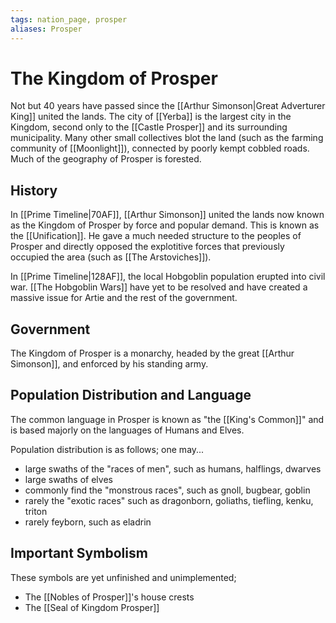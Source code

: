 ```yaml
---
tags: nation_page, prosper
aliases: Prosper
---
```

# The Kingdom of Prosper
Not but 40 years have passed since the [[Arthur Simonson|Great Adverturer King]] united the lands. The city of [[Yerba]] is the largest city in the Kingdom, second only to the [[Castle Prosper]] and its surrounding municipality. Many other small collectives blot the land (such as the farming community of [[Moonlight]]), connected by poorly kempt cobbled roads. Much of the geography of Prosper is forested. 

## History
In [[Prime Timeline|70AF]], [[Arthur Simonson]] united the lands now known as the Kingdom of Prosper by force and popular demand. This is known as the [[Unification]]. He gave a much needed structure to the peoples of Prosper and directly opposed the explotitive forces that previously occupied the area (such as [[The Arstoviches]]).

In [[Prime Timeline|128AF]], the local Hobgoblin population erupted into civil war. [[The Hobgoblin Wars]] have yet to be resolved and have created a massive issue for Artie and the rest of the government.

## Government
The Kingdom of Prosper is a monarchy, headed by the great [[Arthur Simonson]], and enforced by his standing army.

## Population Distribution and Language
The common language in Prosper is known as "the [[King's Common]]" and is based majorly on the languages of Humans and Elves. 

Population distribution is as follows; one may...
- large swaths of the "races of men", such as humans, halflings, dwarves
- large swaths of elves
- commonly find the "monstrous races", such as gnoll, bugbear, goblin
- rarely the "exotic races" such as dragonborn, goliaths, tiefling, kenku, triton
- rarely feyborn, such as eladrin

## Important Symbolism


These symbols are yet unfinished and unimplemented;
- The [[Nobles of Prosper]]'s house crests
- The [[Seal of Kingdom Prosper]]